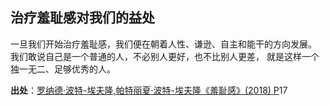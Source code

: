 ## 治疗羞耻感对我们的益处

一旦我们开始治疗羞耻感，我们便在朝着人性、谦逊、自主和能干的方向发展。 
我们敢说自己是一个普通的人，不必别人更好，也不比别人更差， 就是这样一个独一无二、足够优秀的人。



**出处**：[罗纳德·波特-埃夫隆,帕特丽夏·波特-埃夫隆《羞耻感》(2018) P](zotero://select/library/items/ME46XYJH)17
